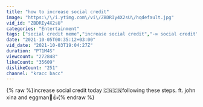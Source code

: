 ```yaml
---
title: "how to increase social credit"
image: "https:\/\/i.ytimg.com\/vi\/ZBDRIy4X2sU\/hqdefault.jpg"
vid_id: "ZBDRIy4X2sU"
categories: "Entertainment"
tags: ["social credit meme","increase social credit","-∞ social credit"]
date: "2021-10-05T00:35:12+03:00"
vid_date: "2021-10-03T19:04:27Z"
duration: "PT1M4S"
viewcount: "272848"
likeCount: "35609"
dislikeCount: "251"
channel: "kracc bacc"
---
```

{% raw %}increase social credit today 🇨🇳🇨🇳following these steps. ft. john xina and eggman🗿👍{% endraw %}
